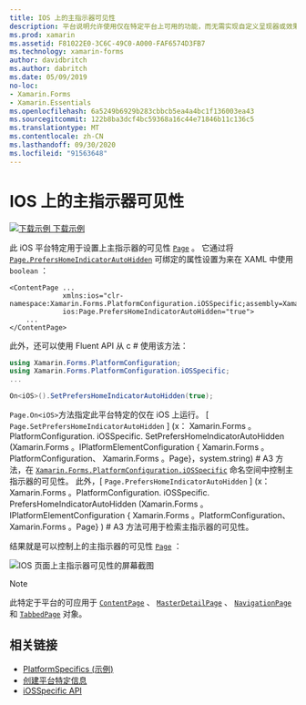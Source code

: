 ```yaml
---
title: IOS 上的主指示器可见性
description: 平台说明允许使用仅在特定平台上可用的功能，而无需实现自定义呈现器或效果。 本文介绍如何使用 iOS 平台特定的来设置页面上主指示器的可见性。
ms.prod: xamarin
ms.assetid: F81022E0-3C6C-49C0-A000-FAF6574D3FB7
ms.technology: xamarin-forms
author: davidbritch
ms.author: dabritch
ms.date: 05/09/2019
no-loc:
- Xamarin.Forms
- Xamarin.Essentials
ms.openlocfilehash: 6a5249b6929b283cbbcb5ea4a4bc1f136003ea43
ms.sourcegitcommit: 122b8ba3dcf4bc59368a16c44e71846b11c136c5
ms.translationtype: MT
ms.contentlocale: zh-CN
ms.lasthandoff: 09/30/2020
ms.locfileid: "91563648"
---
```

# <a name="home-indicator-visibility-on-ios"></a>IOS 上的主指示器可见性

[![下载示例](~/media/shared/download.png) 下载示例](https://docs.microsoft.com/samples/xamarin/xamarin-forms-samples/userinterface-platformspecifics)

此 iOS 平台特定用于设置上主指示器的可见性 [`Page`](xref:Xamarin.Forms.Page) 。 它通过将 [`Page.PrefersHomeIndicatorAutoHidden`](xref:Xamarin.Forms.PlatformConfiguration.iOSSpecific.Page.PrefersHomeIndicatorAutoHiddenProperty) 可绑定的属性设置为来在 XAML 中使用 `boolean` ：

```xaml
<ContentPage ...
             xmlns:ios="clr-namespace:Xamarin.Forms.PlatformConfiguration.iOSSpecific;assembly=Xamarin.Forms.Core"
             ios:Page.PrefersHomeIndicatorAutoHidden="true">
    ...
</ContentPage>
```

此外，还可以使用 Fluent API 从 c # 使用该方法：

```csharp
using Xamarin.Forms.PlatformConfiguration;
using Xamarin.Forms.PlatformConfiguration.iOSSpecific;
...

On<iOS>().SetPrefersHomeIndicatorAutoHidden(true);
```

`Page.On<iOS>`方法指定此平台特定的仅在 iOS 上运行。 [ `Page.SetPrefersHomeIndicatorAutoHidden` ] (x： Xamarin.Forms 。PlatformConfiguration. iOSSpecific. SetPrefersHomeIndicatorAutoHidden (Xamarin.Forms 。IPlatformElementConfiguration { Xamarin.Forms 。PlatformConfiguration、 Xamarin.Forms 。Page}，system.string) # A3 方法，在 [`Xamarin.Forms.PlatformConfiguration.iOSSpecific`](xref:Xamarin.Forms.PlatformConfiguration.iOSSpecific) 命名空间中控制主指示器的可见性。 此外，[ `Page.PrefersHomeIndicatorAutoHidden` ] (x： Xamarin.Forms 。PlatformConfiguration. iOSSpecific. PrefersHomeIndicatorAutoHidden (Xamarin.Forms 。IPlatformElementConfiguration { Xamarin.Forms 。PlatformConfiguration、 Xamarin.Forms 。Page} ) # A3 方法可用于检索主指示器的可见性。

结果就是可以控制上的主指示器的可见性 [`Page`](xref:Xamarin.Forms.Page) ：

![IOS 页面上主指示器可见性的屏幕截图](page-home-indicator-images/home-indicator-visibility.png "主页指示器可见性")

> [!NOTE]
> 此特定于平台的可应用于 [`ContentPage`](xref:Xamarin.Forms.ContentPage) 、 [`MasterDetailPage`](xref:Xamarin.Forms.MasterDetailPage) 、 [`NavigationPage`](xref:Xamarin.Forms.NavigationPage) 和 [`TabbedPage`](xref:Xamarin.Forms.TabbedPage) 对象。

## <a name="related-links"></a>相关链接

- [PlatformSpecifics (示例) ](/samples/xamarin/xamarin-forms-samples/userinterface-platformspecifics)
- [创建平台特定信息](~/xamarin-forms/platform/platform-specifics/index.md#creating-platform-specifics)
- [iOSSpecific API](xref:Xamarin.Forms.PlatformConfiguration.iOSSpecific)